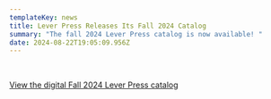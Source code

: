 ```yaml
---
templateKey: news
title: Lever Press Releases Its Fall 2024 Catalog
summary: "The fall 2024 Lever Press catalog is now available! "
date: 2024-08-22T19:05:09.956Z
---
```

<br />
<p><a href="/assets/lp-fall-2024_v2.pdf">View the digital Fall 2024 Lever Press catalog</a></p>